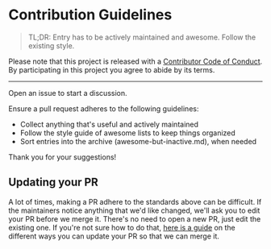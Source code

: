 # Contribution Guidelines

> TL;DR: Entry has to be actively maintained and awesome. Follow the existing style.

Please note that this project is released with a
[Contributor Code of Conduct](code-of-conduct.md). By participating in this
project you agree to abide by its terms.

---

Open an issue to start a discussion.

Ensure a pull request adheres to the following guidelines:

- Collect anything that's useful and actively maintained
- Follow the style guide of awesome lists to keep things organized
- Sort entries into the archive (awesome-but-inactive.md), when needed

Thank you for your suggestions!


## Updating your PR

A lot of times, making a PR adhere to the standards above can be difficult.
If the maintainers notice anything that we'd like changed, we'll ask you to
edit your PR before we merge it. There's no need to open a new PR, just edit
the existing one. If you're not sure how to do that,
[here is a guide](https://github.com/RichardLitt/knowledge/blob/master/github/amending-a-commit-guide.md)
on the different ways you can update your PR so that we can merge it.

